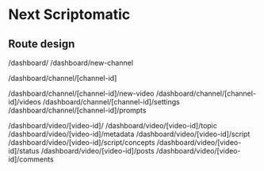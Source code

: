 # Next Scriptomatic

## Route design

/dashboard/
/dashboard/new-channel

/dashboard/channel/[channel-id]

/dashboard/channel/[channel-id]/new-video
/dashboard/channel/[channel-id]/videos
/dashboard/channel/[channel-id]/settings
/dashboard/channel/[channel-id]/prompts

/dashboard/video/[video-id]/
/dashboard/video/[video-id]/topic
/dashboard/video/[video-id]/metadata
/dashboard/video/[video-id]/script
/dashboard/video/[video-id]/script/concepts
/dashboard/video/[video-id]/status
/dashboard/video/[video-id]/posts
/dashboard/video/[video-id]/comments
